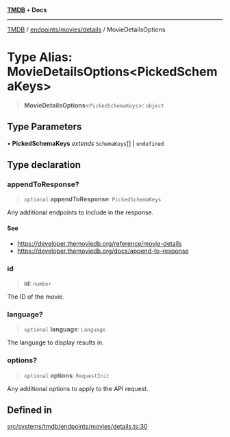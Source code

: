 [**TMDB**](../../../../README.md) • **Docs**

***

[TMDB](../../../../README.md) / [endpoints/movies/details](../README.md) / MovieDetailsOptions

# Type Alias: MovieDetailsOptions\<PickedSchemaKeys\>

> **MovieDetailsOptions**\<`PickedSchemaKeys`\>: `object`

## Type Parameters

• **PickedSchemaKeys** *extends* `SchemaKeys`[] \| `undefined`

## Type declaration

### appendToResponse?

> `optional` **appendToResponse**: `PickedSchemaKeys`

Any additional endpoints to include in the response.

#### See

 - https://developer.themoviedb.org/reference/movie-details
 - https://developer.themoviedb.org/docs/append-to-response

### id

> **id**: `number`

The ID of the movie.

### language?

> `optional` **language**: `Language`

The language to display results in.

### options?

> `optional` **options**: `RequestInit`

Any additional options to apply to the API request.

## Defined in

[src/systems/tmdb/endpoints/movies/details.ts:30](https://github.com/Norviah/media-hub/blob/e3dc67aa1738d9ad44e6a4419ef7e26de86e1452/src/systems/tmdb/endpoints/movies/details.ts#L30)
